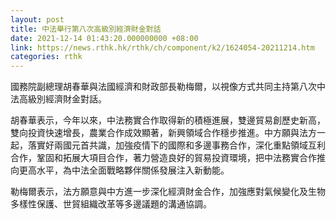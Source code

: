```yaml
---
layout: post
title: 中法舉行第八次高級別經濟財金對話
date: 2021-12-14 01:43:20.000000000 +08:00
link: https://news.rthk.hk/rthk/ch/component/k2/1624054-20211214.htm
categories: rthk
---
```


國務院副總理胡春華與法國經濟和財政部長勒梅爾，以視像方式共同主持第八次中法高級別經濟財金對話。

胡春華表示，今年以來，中法務實合作取得新的積極進展，雙邊貿易創歷史新高，雙向投資快速增長，農業合作成效顯著，新興領域合作穩步推進。中方願與法方一起，落實好兩國元首共識，加強疫情下的國際和多邊事務合作，深化重點領域互利合作，鞏固和拓展大項目合作，著力營造良好的貿易投資環境，把中法務實合作推向更高水平，為中法全面戰略夥伴關係發展注入新動能。

勒梅爾表示，法方願意與中方進一步深化經濟財金合作，加強應對氣候變化及生物多樣性保護、世貿組織改革等多邊議題的溝通協調。
